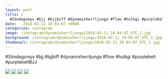 ```yaml
---
layout: post
title: |
  #Söndagsmys #bjj #bjjbiff #dynamixherrljunga #flow #hulkgi #purplebelt #purplebeltBJJ
date:   2018-02-11 18:04:07 +0000
categories: instagram
image: /instagram/dynamixherrljunga/2018-02-11_18-04-07_UTC_1.jpg
background: /instagram/dynamixherrljunga/2018-02-11_18-04-07_UTC_1.jpg
thumbnail: /instagram/dynamixherrljunga/2018-02-11_18-04-07_UTC_1.jpg
---
```

#Söndagsmys #bjj #bjjbiff #dynamixherrljunga #flow #hulkgi #purplebelt #purplebeltBJJ



<img src='/www-dynamix-herrljunga/instagram/dynamixherrljunga/2018-02-11_18-04-07_UTC_1.jpg' class='img-fluid' />


<img src='/www-dynamix-herrljunga/instagram/dynamixherrljunga/2018-02-11_18-04-07_UTC_2.jpg' class='img-fluid' />


<img src='/www-dynamix-herrljunga/instagram/dynamixherrljunga/2018-02-11_18-04-07_UTC_3.jpg' class='img-fluid' />


<img src='/www-dynamix-herrljunga/instagram/dynamixherrljunga/2018-02-11_18-04-07_UTC_4.jpg' class='img-fluid' />
